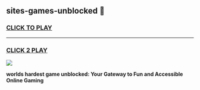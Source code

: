 
## sites-games-unblocked 👋
<h3>
<a href="https://premium.freeplayer.one?title=sites-games-unblocked&ref=14F">CLICK TO PLAY</a></h3>
<hr>

<h3>
<a href="https://premium.freeplayer.one?title=sites-games-unblocked&ref=14F">CLICK 2 PLAY</a>
  
</h3>

<a href="https://premium.freeplayer.one?title=sites-games-unblocked&ref=12F/"><img src="https://clearcache.store/games.png"></a>


**worlds hardest game unblocked: Your Gateway to Fun and Accessible Online Gaming**
